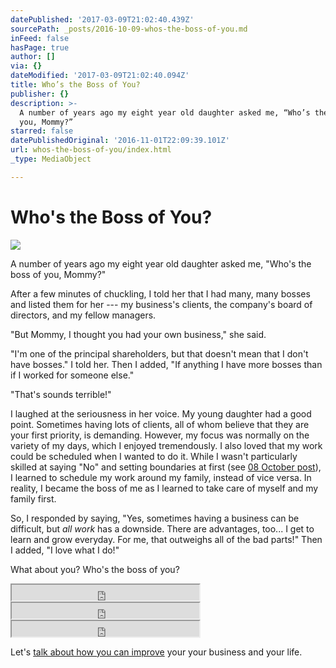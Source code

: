 ```yaml
---
datePublished: '2017-03-09T21:02:40.439Z'
sourcePath: _posts/2016-10-09-whos-the-boss-of-you.md
inFeed: false
hasPage: true
author: []
via: {}
dateModified: '2017-03-09T21:02:40.094Z'
title: Who’s the Boss of You?
publisher: {}
description: >-
  A number of years ago my eight year old daughter asked me, “Who’s the boss of
  you, Mommy?”
starred: false
datePublishedOriginal: '2016-11-01T22:09:39.101Z'
url: whos-the-boss-of-you/index.html
_type: MediaObject

---
```

# Who's the Boss of You?
![](https://the-grid-user-content.s3-us-west-2.amazonaws.com/b6631716-eecc-45e2-b598-f208bcab37c2.jpg)

A number of years ago my eight year old daughter asked me, "Who's the boss of you, Mommy?"

After a few minutes of chuckling, I told her that I had many, many bosses and listed them for her --- my business's clients, the company's board of directors, and my fellow managers.

"But Mommy, I thought you had your own business," she said.

"I'm one of the principal shareholders, but that doesn't mean that I don't have bosses." I told her. Then I added, "If anything I have more bosses than if I worked for someone else."

"That's sounds terrible!"

I laughed at the seriousness in her voice. My young daughter had a good point. Sometimes having lots of clients, all of whom believe that they are your first priority, is demanding. However, my focus was normally on the variety of my days, which I enjoyed tremendously. I also loved that my work could be scheduled when I wanted to do it. While I wasn't particularly skilled at saying "No" and setting boundaries at first (see [08 October post][0]), I learned to schedule my work around my family, instead of vice versa. In reality, I became the boss of me as I learned to take care of myself and my family first.

So, I responded by saying, "Yes, sometimes having a business can be difficult, but _all work_ has a downside. There are advantages, too... I get to learn and grow everyday. For me, that outweighs all of the bad parts!" Then I added, "I love what I do!"

What about you? Who's the boss of you?

<iframe src="https://the-grid.github.io/ed-userhtml/?g=eJwtkM1qxDAMhF8lGNa3_JMsbFdbein03vviJEps6ljGdmrSp6_TFHSQBs3oQ3c1O7Fi5t0ITIZg_a0sY4zFLEYciL6KkdbS6m1RxpdeCofPYQuBTGGlfZUOZzhsl_bt0rynmlCicfthS1OU5PMgMR_I-5zmfKctyVyL1AQ4k7hXPwh-FVrzlQal8XlSQXAbcmHtxwRdd23rvrvWdVO1dcOjmoKEvuIS1SIDNBXLTo31qf1X2SH7sGsENpCb0N0MGXyhb3SzpniTaprQpJ3RkdbKLMAMsezv_GkAliISGsVPJ4y36QNm3IEdbOxxL0_Uxy_GV3LT" height="25" style=""></iframe>

<iframe src="https://the-grid.github.io/ed-userhtml/?g=eJw9jbEOwjAMBXe-IvKeeq_S7iwsFTMyrUta0iRKXCB_DyKI6Ukn3T2Tx7REUTmNHSBGRzKHtDVu8XeeFt-MYcPPrBmUlMgdCL8EV3pQNaFXjvytVewv58Fgpf3B_MJVOp5wsJQY1ERCek-uAysSW8SJLftUvkdPG7IWy_oactZh1iXsCP2_-gYX9j1X" height="25" style=""></iframe>

<iframe src="https://the-grid.github.io/ed-userhtml/?g=eJxNjkEOwiAURK9C2FO2xgB6CPfmS38tpoWGPw16ezG6cDuTefMcqbny5PUMbHK0Fi0BXIdYVpsyOKNHzDhJrMz5mmll39OWBAvjqVVcSMTr39CsvUwlm9sOlKzVSCAjc2kmlj3D64kWYR0uH6pCUec_mrMUXH9KGxTJK0clNXpt7bYQplLX4d-vpfHOkOEh3WKmKtzxOyZz0MHZLya8AVVdUyc" height="25" style=""></iframe>

Let's [talk about how you can improve][1] your your business and your life.

[0]: http://dehenry.com/if-startups-were-easy-everybody-would-have-one/ "08 October post"
[1]: http://dehenry.com/schedule-an-introductory-meeting "Let's Talk!"